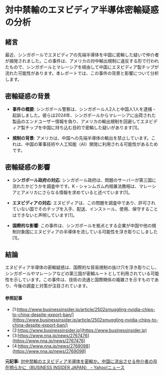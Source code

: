 # 対中禁輸のエヌビディア半導体密輸疑惑の分析

## 緒言

最近、シンガポールでエヌビディアの先端半導体を中国に密輸した疑いで仲介者が摘発されました。この事件は、アメリカの対中輸出規制に違反する形で行われたもので、シンガポールとマレーシアを経由して中国にエヌビディア製チップが流れた可能性があります。本レポートでは、この事件の背景と影響について分析します。

## 密輸疑惑の背景

- **事件の概要**: シンガポール警察は、シンガポール人2人と中国人1人を逮捕・起訴しました。彼らは2024年、シンガポールからマレーシアに出荷された製品のエンドユーザー情報を偽り、アメリカの輸出規制を回避してエヌビディア製チップを中国に持ち込む目的で密輸した疑いがあります[1]。

- **規制の背景**: アメリカは、中国への先端半導体の輸出を禁止しています。これは、中国の軍事技術や人工知能（AI）開発に利用される可能性があるためです。

## 密輸疑惑の影響

- **シンガポール政府の対応**: シンガポール政府は、問題のサーバーが第三国に流れたかどうかを調査中です。K・シャンムガム内相兼法務相は、マレーシアとアメリカにさらなる情報を求めていると述べています[1]。

- **エヌビディアの対応**: エヌビディアは、この問題を調査中であり、許可されていない国でそのチップを入手、配送、インストール、使用、保守することはできないと声明しています[1]。

- **国際的な影響**: この事件は、シンガポールを拠点とする企業が中国や他の規制対象国にエヌビディアの半導体を流している可能性を浮き彫りにしました[1]。

## 結論

エヌビディア半導体の密輸疑惑は、国際的な貿易規制の抜け穴を浮き彫りにし、シンガポールやマレーシアなどの第三国が密輸ルートとして利用されている可能性を示しています。この事件は、技術の流通と国際関係の複雑さを示すものであり、今後の調査と対策が注目されています。

#### 参照記事
- [1:https://www.businessinsider.jp/article/2502smuggling-nvidia-chips-to-china-despite-export-ban/](https://www.businessinsider.jp/article/2502smuggling-nvidia-chips-to-china-despite-export-ban/)
- [2:https://www.businessinsider.jp](https://www.businessinsider.jp)
- [3:https://www.nna.jp/news/2767476](https://www.nna.jp/news/2767476)
- [4:https://www.nna.jp/news/2769098](https://www.nna.jp/news/2769098)


**元記事:** [対中禁輸のエヌビディア半導体を密輸か。中国に流出させる仲介者の存在明らかに（BUSINESS INSIDER JAPAN） - Yahoo!ニュース](https://news.yahoo.co.jp/articles/13ca3397458ddd59684b2696afb6caf37c9b4d65?source=rss)